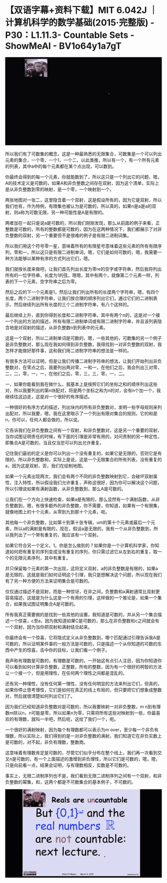 # 【双语字幕+资料下载】MIT 6.042J ｜ 计算机科学的数学基础(2015·完整版) - P30：L1.11.3- Countable Sets - ShowMeAI - BV1o64y1a7gT

![](img/0b3e3e14040a9a4f27f00647c3388167_0.png)

所以我们有了可数集的概念，这是一种最熟悉的无限集合，可数集是一个可以列出元素的集合，一个零，一个1，一个二，以此类推，所以有一个，有一个所有元素的列表，其中a中的每个元素都在某个点出现，可以数到。

你最终会得到的每一个元素，你就能数到了，所以这只是一个列出它的问题，嗯，A的技术定义是可数的，如果A和非负整数之间存在双射，因为这个清单，实际上是从非负整数到零的映射，是一个零，一个映射到一个。

两张地图对一张二，这里隐含着一个双射，这是假设所有的，因为它是双射，所以我们也有，作为特例，有限集也被认为是可数的，所以真的，如果n是a是a的双射，则a称为可数无限，另一种可能性是A是有限的。

两者加在一起只是说a是可数的，所以我们刚刚发现，那么从前面的例子来看，正整数是可数的，所有的整数都是可数的，因为在这两种情况下，我们都展示了对非负整数的双射，另一个重要但不是很难的例子是有限二进制词集。

所以我们用这个符号零一星，意味着所有的有限星号意味着这些元素的所有有限序列，零和一，所以这只是有限二进制单词，嗯，它们是如何可数的，嗯，我需要一种方法能够以某种有序的方式列出它们，嗯。

我们就按长度来做吧，让我们首先列出长度为零re的空字或字符串，然后我将列出所有的一位字符串，长度为1的弦，嗯嗯，其中有两个，就像第二个元素一样，列表的下一个元素，空字符串之后为零。

然后之后的下一个元素是1，然后让我们列出所有的长度两个字符串，嗯，有四个长度，两个二进制字符串，让我们按合理的顺序列出它们，通过它们的二进制表示，然后继续列出所有长度的三个二进制字符串，有八个这样的。

最后继续上升，直到你得到长度和二进制字符串，其中有两个n的，这是对一个接一个列出的方法的描述，所有有限二进制单词或有限二进制字符串，并且该列表隐含地是对双射的描述，从非负整数n到列表中的元素。

这是一个双射，所以二进制单词是可数的，嗯，一些其他的，可数集的另一个例子是非负整数对，那么现在我如何得到非负整数，我得找到一对非负整数的双射，我怎样才能做好那件事，这和我们用二进制字符串的想法是一样的。

有很多方法可以证明，但是让我们传播二进制字符串的想法，让我们开始列出非负整数对，在零点之后，我要列出两对零，一和一，在他们之后，我会列出三对零，二，二，零，一，一，在他们之后，零，三，三，零，一，二。

一，如果你能看到我在做什么，我基本上是按照它们的坐标之和的顺序列出这些对，所以我要列出的第n块配对，将是两个坐标之和为n的对，会有n个加一个，我继续往这边走，这是对一个很好的有序描述。

一种很好的有序方式的描述，列出块内的所有非负整数对，发明一些字母规则来列出配对，所以我要，嗯，我在这里暗示了一个列出有限对集合的规则，它的和是n，你可以，任何人都会做的，所以说。

它告诉我们在非负整数之间有一个双射，和非负整数对，这是另一个重要的双射，当你试图证明责任的时候，有下面的引理是非常有用的，对问责制的另一种定性，即集合A是可数的，当且仅当您可以列出允许重复。

记住我们最初的定义是你可以列出一个没有重复的，如果它是无限的，否则它是有限的，所以非负整数和，实际上是说，这是一个无限集合的所有列表，没有重复的a，因为这是双射，否，我们在绘制地图。

如果一个元素出现两次，我们会有两个不同的非负整数映射到它，会破坏双射属性，注入特性，所以假设我们允许重复，声称这很好，因为你可以解决这个问题，所以引理说如果有满射函数，从非负整数到，那么A是可数的。

让我们在一个方向上快速检查，如果a是有限的，那么显然有一个满射函数，从非负整数到，嗯，有很多额外的非负整数，你不需要，你知道，如果有一个有限集，就像地图上的十个元素，从零到九到那十个元素，呃。

其他每一个非负整数，比如第十到第十张专辑，um的第十个元素或最后一个元素，所以a的满射是有限的，现在，假设a是无限的，我有一个从非负整数到，所以我列出了一个带有重复的，我应该有一个双射。

如果它符合另一个定义，1。你是怎么做到的？如果你是一个计算机科学家，你知道如何把有重复的序列变成没有重复的序列，你只需过滤它从左到右的重复，取一个的无限元素序列，其中有重复。

并只保留每个元素的第一次出现，这将定义双射，a的非负整数是有限的，如果a是无限的，这就是我们如何证明这个引理，我只是想解决这个问题，所以现在我们有了另一种方便的方法来证明集合是可数的。

仅仅通过描述不是双射，而是一种惊讶，在非之间，负整数和a满射通常比双射更容易描述，这就是为什么这是一个有用的引理，这样做的一个推论是，如果一个集合，如果我试图证明集合A是可数的。

所有我真正需要做的是找到一些其他的设置，我知道是可数的，并从另一个集合描述一个惊喜，c至a，因为我知道如果C是可数的，那么在非负整数和c之间就会有一个双射，因为当你把双射和满射结合起来。

你最终会有一个惊喜，它将隐式定义从非负整数到，哪个匹配通过引理告诉我A是可数的，所以证明某件事的一般方法是可数的，只是描述一个从你知道的可数的东西中产生的惊喜，击中你的目标，让我们看一个例子。

我声称有理数是可数的，有理数是可数的，一开始这有点引人注目，因为你知道你可以看到如何计算非负整数，正整数，所有的整数，因为有一个很好的明智的方法让一个接一个，但是用理性，在任何两个理性之间都是混乱的。

还有另一种理性，没有任何第一理性，没有任何明显的方法来列出它们，但真的，如果你停止思考理性，它们是如何在真正的线上布局的，但只要把它们想象成整数对，然后就很清楚如何列出它们了。

因为我们已经知道非负整数对是可数的，所以我要映射一对非负整数，m n到有理数m除以n，n可能是零，所以如果n为零，只需将所有这些对映射到一些，你最喜欢的有理数，就叫一半吧，然后呃，这给了我们一个，呃。

一个很好的满射映射，因为每个有理数都可以表示为m over，至少每一个非负有理数，所以实际上，我们得到的是一对非负整数的满射，我们知道它在非负实数上是可数的，对不起，非负有理数，整数商。

这意味着有理数肯定是可数的，尽管它们似乎分布在整个线上，我们再一次看到交叉n是可数的，有一个上面描述的激增到非负理性，所以它们是可数的，嗯，嗯，只是向前看一点，结果会证明，与有理数相反，实数是不可数的。

事实上，无限二进制序列也不是，我们看到无限二进制序列之间有一个双射，和非负整数的幂集，和，这两个都是不可数集合的基本例子，不可数的。



![](img/0b3e3e14040a9a4f27f00647c3388167_2.png)